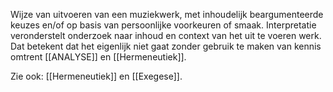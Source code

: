 Wijze van uitvoeren van een muziekwerk, met inhoudelijk beargumenteerde keuzes en/of op basis van persoonlijke voorkeuren of smaak.
Interpretatie veronderstelt onderzoek naar inhoud en context van het uit te voeren werk. Dat betekent dat het eigenlijk niet gaat zonder gebruik te maken van kennis omtrent [[ANALYSE]] en [[Hermeneutiek]].

Zie ook: [[Hermeneutiek]] en [[Exegese]].
